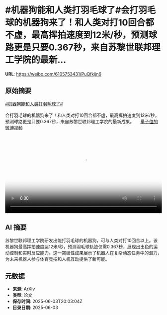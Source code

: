 # #机器狗能和人类打羽毛球了#会打羽毛球的机器狗来了！和人类对打10回合都不虚，最高挥拍速度到12米/秒，预测球路更是只要0.367秒，来自苏黎世联邦理工学院的最新...

**URL**: https://weibo.com/6105753431/PuQfkijn6

## 原始摘要

<a href="https://m.weibo.cn/search?containerid=231522type%3D1%26t%3D10%26q%3D%23%E6%9C%BA%E5%99%A8%E7%8B%97%E8%83%BD%E5%92%8C%E4%BA%BA%E7%B1%BB%E6%89%93%E7%BE%BD%E6%AF%9B%E7%90%83%E4%BA%86%23&amp;extparam=%23%E6%9C%BA%E5%99%A8%E7%8B%97%E8%83%BD%E5%92%8C%E4%BA%BA%E7%B1%BB%E6%89%93%E7%BE%BD%E6%AF%9B%E7%90%83%E4%BA%86%23" data-hide=""><span class="surl-text">#机器狗能和人类打羽毛球了#</span></a><br><br>会打羽毛球的机器狗来了！和人类对打10回合都不虚，最高挥拍速度到12米/秒，预测球路更是只要0.367秒，来自苏黎世联邦理工学院的最新成果。 <a href="https://video.weibo.com/show?fid=1034:5173506271281190" data-hide=""><span class="url-icon"><img style="width: 1rem;height: 1rem" src="https://h5.sinaimg.cn/upload/2015/09/25/3/timeline_card_small_video_default.png" referrerpolicy="no-referrer"></span><span class="surl-text">量子位的微博视频</span></a> <br clear="both"><div style="clear: both"></div><video controls="controls" poster="https://tvax4.sinaimg.cn/orj480/006Fd7o3ly1i22a4fkbdmj30u01hcach.jpg" style="width: 100%"><source src="https://f.video.weibocdn.com/o0/XjKfKXS9lx08oKQg0hu001041200gYAw0E010.mp4?label=mp4_720p&amp;template=720x1280.24.0&amp;ori=0&amp;ps=1CwnkDw1GXwCQx&amp;Expires=1748984539&amp;ssig=CZnH3SGK5Z&amp;KID=unistore,video"><source src="https://f.video.weibocdn.com/o0/HyN4zZ2olx08oKQfkWAE010412009TvZ0E010.mp4?label=mp4_hd&amp;template=540x960.24.0&amp;ori=0&amp;ps=1CwnkDw1GXwCQx&amp;Expires=1748984539&amp;ssig=Sw2H1G%2B9Yi&amp;KID=unistore,video"><source src="https://f.video.weibocdn.com/o0/3UJeHD1tlx08oKQfEHQs010412005jtR0E010.mp4?label=mp4_ld&amp;template=360x640.24.0&amp;ori=0&amp;ps=1CwnkDw1GXwCQx&amp;Expires=1748984539&amp;ssig=pIW78lreCC&amp;KID=unistore,video"><p>视频无法显示，请前往<a href="https://video.weibo.com/show?fid=1034%3A5173506271281190" target="_blank" rel="noopener noreferrer">微博视频</a>观看。</p></video>

## AI 摘要

苏黎世联邦理工学院研发出能打羽毛球的机器狗，可与人类对打10回合以上。该机器狗最高挥拍速度达12米/秒，预测羽毛球轨迹仅需0.367秒，展现出出色的运动控制和实时反应能力。这一突破性成果展示了机器人在复杂动态任务中的潜力，为未来机器人参与体育竞技和人机互动提供了新可能。

## 元数据

- **来源**: ArXiv
- **类型**: 论文
- **保存时间**: 2025-06-03T20:03:04Z
- **目录日期**: 2025-06-03
